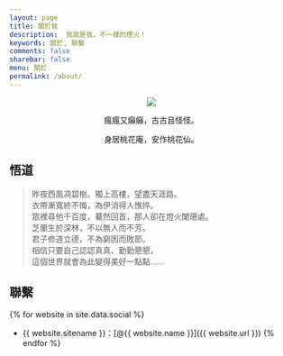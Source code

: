```yaml
---
layout: page
title: 關於我
description:  我就是我，不一樣的煙火！
keywords: 關於, 聯繫
comments: false
sharebar: false
menu: 關於
permalink: /about/
---
```


<center>
    <p><img src="{{ site.url }}/Reion.png" align="center"></p>
    <p> 瘋瘋又癲癲，古古且怪怪。</p>
    <p> 身居桃花庵，安作桃花仙。</p>
</center>

## 悟道

> 昨夜西風凋碧樹。獨上高樓，望盡天涯路。<br>
> 衣帶漸寬終不悔，為伊消得人憔悴。<br>
> 眾裡尋他千百度，驀然回首，那人卻在燈火闌珊處。<br>
> 芝蘭生於深林，不以無人而不芳。<br>
> 君子修道立德，不為窮困而敗節。<br>
> 相信只要自己認認真真、勤勤懇懇，<br>
> 這個世界就會為此變得美好一點點……<br>

## 聯繫

{% for website in site.data.social %}
* {{ website.sitename }}：[@{{ website.name }}]({{ website.url }})
{% endfor %}

